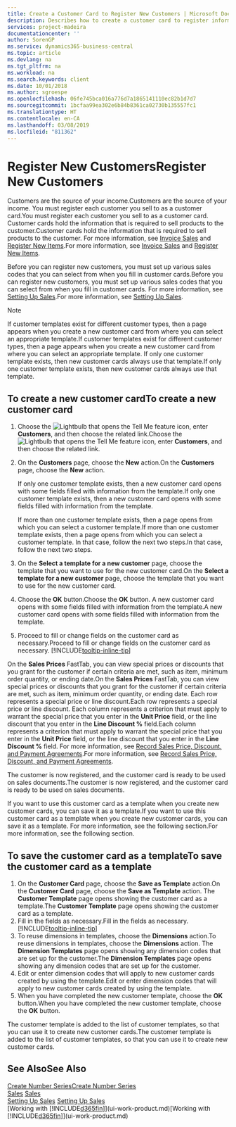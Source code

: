```yaml
---
title: Create a Customer Card to Register New Customers | Microsoft Docs
description: Describes how to create a customer card to register information about each new customer or client that you sell to.
services: project-madeira
documentationcenter: ''
author: SorenGP
ms.service: dynamics365-business-central
ms.topic: article
ms.devlang: na
ms.tgt_pltfrm: na
ms.workload: na
ms.search.keywords: client
ms.date: 10/01/2018
ms.author: sgroespe
ms.openlocfilehash: 06fe745bca016a776d7a1865141110ec82b1d7d7
ms.sourcegitcommit: 1bcfaa99ea302e6b84b8361ca02730b135557fc1
ms.translationtype: HT
ms.contentlocale: en-CA
ms.lasthandoff: 03/08/2019
ms.locfileid: "811362"
---
```

# <a name="register-new-customers"></a><span data-ttu-id="a75a9-103">Register New Customers</span><span class="sxs-lookup"><span data-stu-id="a75a9-103">Register New Customers</span></span>
<span data-ttu-id="a75a9-104">Customers are the source of your income.</span><span class="sxs-lookup"><span data-stu-id="a75a9-104">Customers are the source of your income.</span></span> <span data-ttu-id="a75a9-105">You must register each customer you sell to as a customer card.</span><span class="sxs-lookup"><span data-stu-id="a75a9-105">You must register each customer you sell to as a customer card.</span></span> <span data-ttu-id="a75a9-106">Customer cards hold the information that is required to sell products to the customer.</span><span class="sxs-lookup"><span data-stu-id="a75a9-106">Customer cards hold the information that is required to sell products to the customer.</span></span> <span data-ttu-id="a75a9-107">For more information, see [Invoice Sales](sales-how-invoice-sales.md) and [Register New Items](inventory-how-register-new-items.md).</span><span class="sxs-lookup"><span data-stu-id="a75a9-107">For more information, see [Invoice Sales](sales-how-invoice-sales.md) and [Register New Items](inventory-how-register-new-items.md).</span></span>  

<span data-ttu-id="a75a9-108">Before you can register new customers, you must set up various sales codes that you can select from when you fill in customer cards.</span><span class="sxs-lookup"><span data-stu-id="a75a9-108">Before you can register new customers, you must set up various sales codes that you can select from when you fill in customer cards.</span></span> <span data-ttu-id="a75a9-109">For more information, see [Setting Up Sales](sales-setup-sales.md).</span><span class="sxs-lookup"><span data-stu-id="a75a9-109">For more information, see [Setting Up Sales](sales-setup-sales.md).</span></span>

> [!NOTE]  
>   <span data-ttu-id="a75a9-110">If customer templates exist for different customer types, then a page appears when you create a new customer card from where you can select an appropriate template.</span><span class="sxs-lookup"><span data-stu-id="a75a9-110">If customer templates exist for different customer types, then a page appears when you create a new customer card from where you can select an appropriate template.</span></span> <span data-ttu-id="a75a9-111">If only one customer template exists, then new customer cards always use that template.</span><span class="sxs-lookup"><span data-stu-id="a75a9-111">If only one customer template exists, then new customer cards always use that template.</span></span>

## <a name="to-create-a-new-customer-card"></a><span data-ttu-id="a75a9-112">To create a new customer card</span><span class="sxs-lookup"><span data-stu-id="a75a9-112">To create a new customer card</span></span>
1. <span data-ttu-id="a75a9-113">Choose the ![Lightbulb that opens the Tell Me feature](media/ui-search/search_small.png "Tell me what you want to do") icon, enter **Customers**, and then choose the related link.</span><span class="sxs-lookup"><span data-stu-id="a75a9-113">Choose the ![Lightbulb that opens the Tell Me feature](media/ui-search/search_small.png "Tell me what you want to do") icon, enter **Customers**, and then choose the related link.</span></span>  
2. <span data-ttu-id="a75a9-114">On the **Customers** page, choose the **New** action.</span><span class="sxs-lookup"><span data-stu-id="a75a9-114">On the **Customers** page, choose the **New** action.</span></span>

    <span data-ttu-id="a75a9-115">If only one customer template exists, then a new customer card opens with some fields filled with information from the template.</span><span class="sxs-lookup"><span data-stu-id="a75a9-115">If only one customer template exists, then a new customer card opens with some fields filled with information from the template.</span></span>

    <span data-ttu-id="a75a9-116">If more than one customer template exists, then a page opens from which you can select a customer template.</span><span class="sxs-lookup"><span data-stu-id="a75a9-116">If more than one customer template exists, then a page opens from which you can select a customer template.</span></span> <span data-ttu-id="a75a9-117">In that case, follow the next two steps.</span><span class="sxs-lookup"><span data-stu-id="a75a9-117">In that case, follow the next two steps.</span></span>
3. <span data-ttu-id="a75a9-118">On the **Select a template for a new customer** page, choose the template that you want to use for the new customer card.</span><span class="sxs-lookup"><span data-stu-id="a75a9-118">On the **Select a template for a new customer** page, choose the template that you want to use for the new customer card.</span></span>
4. <span data-ttu-id="a75a9-119">Choose the **OK** button.</span><span class="sxs-lookup"><span data-stu-id="a75a9-119">Choose the **OK** button.</span></span> <span data-ttu-id="a75a9-120">A new customer card opens with some fields filled with information from the template.</span><span class="sxs-lookup"><span data-stu-id="a75a9-120">A new customer card opens with some fields filled with information from the template.</span></span>  
5. <span data-ttu-id="a75a9-121">Proceed to fill or change fields on the customer card as necessary.</span><span class="sxs-lookup"><span data-stu-id="a75a9-121">Proceed to fill or change fields on the customer card as necessary.</span></span> [!INCLUDE[tooltip-inline-tip](includes/tooltip-inline-tip_md.md)]

<span data-ttu-id="a75a9-122">On the **Sales Prices** FastTab, you can view special prices or discounts that you grant for the customer if certain criteria are met, such as item, minimum order quantity, or ending date.</span><span class="sxs-lookup"><span data-stu-id="a75a9-122">On the **Sales Prices** FastTab, you can view special prices or discounts that you grant for the customer if certain criteria are met, such as item, minimum order quantity, or ending date.</span></span> <span data-ttu-id="a75a9-123">Each row represents a special price or line discount.</span><span class="sxs-lookup"><span data-stu-id="a75a9-123">Each row represents a special price or line discount.</span></span> <span data-ttu-id="a75a9-124">Each column represents a criterion that must apply to warrant the special price that you enter in the **Unit Price** field, or the line discount that you enter in the **Line Discount %** field.</span><span class="sxs-lookup"><span data-stu-id="a75a9-124">Each column represents a criterion that must apply to warrant the special price that you enter in the **Unit Price** field, or the line discount that you enter in the **Line Discount %** field.</span></span> <span data-ttu-id="a75a9-125">For more information, see [Record Sales Price, Discount, and Payment Agreements](sales-how-record-sales-price-discount-payment-agreements.md).</span><span class="sxs-lookup"><span data-stu-id="a75a9-125">For more information, see [Record Sales Price, Discount, and Payment Agreements](sales-how-record-sales-price-discount-payment-agreements.md).</span></span>

<span data-ttu-id="a75a9-126">The customer is now registered, and the customer card is ready to be used on sales documents.</span><span class="sxs-lookup"><span data-stu-id="a75a9-126">The customer is now registered, and the customer card is ready to be used on sales documents.</span></span>

<span data-ttu-id="a75a9-127">If you want to use this customer card as a template when you create new customer cards, you can save it as a template.</span><span class="sxs-lookup"><span data-stu-id="a75a9-127">If you want to use this customer card as a template when you create new customer cards, you can save it as a template.</span></span> <span data-ttu-id="a75a9-128">For more information, see the following section.</span><span class="sxs-lookup"><span data-stu-id="a75a9-128">For more information, see the following section.</span></span>

## <a name="to-save-the-customer-card-as-a-template"></a><span data-ttu-id="a75a9-129">To save the customer card as a template</span><span class="sxs-lookup"><span data-stu-id="a75a9-129">To save the customer card as a template</span></span>
1. <span data-ttu-id="a75a9-130">On the **Customer Card** page, choose the **Save as Template** action.</span><span class="sxs-lookup"><span data-stu-id="a75a9-130">On the **Customer Card** page, choose the **Save as Template** action.</span></span> <span data-ttu-id="a75a9-131">The **Customer Template** page opens showing the customer card as a template.</span><span class="sxs-lookup"><span data-stu-id="a75a9-131">The **Customer Template** page opens showing the customer card as a template.</span></span>
2. <span data-ttu-id="a75a9-132">Fill in the fields as necessary.</span><span class="sxs-lookup"><span data-stu-id="a75a9-132">Fill in the fields as necessary.</span></span> [!INCLUDE[tooltip-inline-tip](includes/tooltip-inline-tip_md.md)]
3. <span data-ttu-id="a75a9-133">To reuse dimensions in templates, choose the **Dimensions** action.</span><span class="sxs-lookup"><span data-stu-id="a75a9-133">To reuse dimensions in templates, choose the **Dimensions** action.</span></span> <span data-ttu-id="a75a9-134">The **Dimension Templates** page opens showing any dimension codes that are set up for the customer.</span><span class="sxs-lookup"><span data-stu-id="a75a9-134">The **Dimension Templates** page opens showing any dimension codes that are set up for the customer.</span></span>
4. <span data-ttu-id="a75a9-135">Edit or enter dimension codes that will apply to new customer cards created by using the template.</span><span class="sxs-lookup"><span data-stu-id="a75a9-135">Edit or enter dimension codes that will apply to new customer cards created by using the template.</span></span>  
5. <span data-ttu-id="a75a9-136">When you have completed the new customer template, choose the **OK** button.</span><span class="sxs-lookup"><span data-stu-id="a75a9-136">When you have completed the new customer template, choose the **OK** button.</span></span>

<span data-ttu-id="a75a9-137">The customer template is added to the list of customer templates, so that you can use it to create new customer cards.</span><span class="sxs-lookup"><span data-stu-id="a75a9-137">The customer template is added to the list of customer templates, so that you can use it to create new customer cards.</span></span>

## <a name="see-also"></a><span data-ttu-id="a75a9-138">See Also</span><span class="sxs-lookup"><span data-stu-id="a75a9-138">See Also</span></span>
[<span data-ttu-id="a75a9-139">Create Number Series</span><span class="sxs-lookup"><span data-stu-id="a75a9-139">Create Number Series</span></span>](ui-create-number-series.md)  
<span data-ttu-id="a75a9-140">[Sales](sales-manage-sales.md)  </span><span class="sxs-lookup"><span data-stu-id="a75a9-140">[Sales](sales-manage-sales.md)  </span></span>  
<span data-ttu-id="a75a9-141">[Setting Up Sales](sales-setup-sales.md)  </span><span class="sxs-lookup"><span data-stu-id="a75a9-141">[Setting Up Sales](sales-setup-sales.md)  </span></span>  
<span data-ttu-id="a75a9-142">[Working with [!INCLUDE[d365fin](includes/d365fin_md.md)]](ui-work-product.md)</span><span class="sxs-lookup"><span data-stu-id="a75a9-142">[Working with [!INCLUDE[d365fin](includes/d365fin_md.md)]](ui-work-product.md)</span></span>
